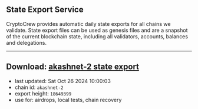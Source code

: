 ## State Export Service
CryptoCrew provides automatic daily state exports for all chains we validate. State export files can be used as genesis files and are a snapshot of the current blockchain state, including all validators, accounts, balances and delegations.

---
**Download: [akashnet-2 state export](https://dl-eu2.ccvalidators.com/SERVICE/akash/akashnet-2_export_18649399.json)**
---

- last updated: Sat Oct 26 2024 10:00:03
- chain id: `akashnet-2`
- export height: `18649399`
- use for: airdrops, local tests, chain recovery
